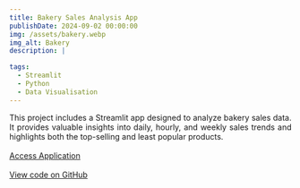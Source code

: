 ```yaml
---
title: Bakery Sales Analysis App
publishDate: 2024-09-02 00:00:00
img: /assets/bakery.webp
img_alt: Bakery
description: |

tags:
  - Streamlit
  - Python
  - Data Visualisation
---
```


<div style="text-align: justify">
  This project includes a Streamlit app designed to analyze bakery sales data. It provides valuable insights into daily, hourly, and weekly sales trends and highlights both the top-selling and least popular products.
  <br><br>
  <a href="https://bakerysales.streamlit.app/" target="_blank">Access Application</a>
  <br><br>
  <a href="https://github.com/youcef-benmohammed/bakery-sales-analysis" target="_blank">View code on GitHub</a>
</div>
